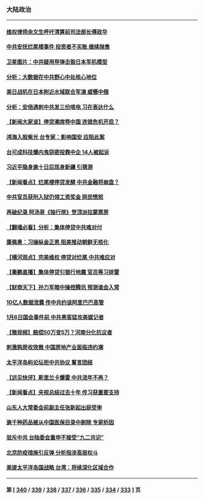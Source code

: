 ### 大陆政治
---
#### [维权律师余文生呼吁清算前司法部长傅政华](../../pages/ncid277/n13781829.md) 
#### [中共安抚烂尾楼事件 投资者不买账 继续抛售](../../pages/ncid277/n13781732.md) 
#### [卫星图片：中共疑用导弹击毁日本军机模型](../../pages/ncid277/n13781733.md) 
#### [分析：大数据在中共野心中处核心地位](../../pages/ncid277/n13781736.md) 
#### [美日战机在日本附近水域联合军演 威慑中俄](../../pages/ncid277/n13781581.md) 
#### [分析：安倍遇刺中共发三份唁电 习在表达什么](../../pages/ncid277/n13781014.md) 
#### [【新闻大家谈】停贷潮席卷中国 连锁危机开启？](../../pages/ncid277/n13781582.md) 
#### [鸿海入股紫光 台专家：影响国安 应阻此案](../../pages/ncid277/n13781172.md) 
#### [台可成科技爆内鬼窃密投靠中企 14人被起诉](../../pages/ncid277/n13781539.md) 
#### [习近平隐身逾十日后现身新疆 引猜测](../../pages/ncid277/n13781347.md) 
#### [【新闻看点】烂尾楼停贷发酵 中共金融将崩盘？](../../pages/ncid277/n13781224.md) 
#### [中共官员获刑入狱仍领工资奖金 网民愤怒](../../pages/ncid277/n13781303.md) 
#### [再破纪录 阿汤哥《独行侠》登顶派拉蒙票房](../../pages/ncid277/n13781107.md) 
#### [【翻墙必看】分析：集体停贷中共难对付](../../pages/ncid277/n13781234.md) 
#### [蓬佩奥：习操纵金正恩 阻美推动朝鲜无核化](../../pages/ncid277/n13781070.md) 
#### [【横河观点】完美维权 停贷对烂尾 中共难应对](../../pages/ncid277/n13781103.md) 
#### [【秦鹏直播】集体停贷引银行地震 官员等习排雷](../../pages/ncid277/n13780873.md) 
#### [【财商天下】孙力军暗中操控腾讯 预测谁会入常](../../pages/ncid277/n13781055.md) 
#### [10亿人数据泄露 传中共约谈阿里巴巴高管](../../pages/ncid277/n13780981.md) 
#### [1月6日国会事件前 中共黑客猛攻美媒记者](../../pages/ncid277/n13780891.md) 
#### [【微视频】赔偿50万变5万？河南分化抗议者](../../pages/ncid277/n13780869.md) 
#### [刺激购房收效微 中国房地产业面临违约潮](../../pages/ncid277/n13780899.md) 
#### [太平洋岛屿论坛拒中共协议 誓言团结](../../pages/ncid277/n13780764.md) 
#### [【远见快评】斯里兰卡爆雷 中共流年不再？](../../pages/ncid277/n13780457.md) 
#### [【新闻看点】央视总结过去十年 传习获重要支持](../../pages/ncid277/n13780328.md) 
#### [山东人大常委会前副主任张新起出庭受审](../../pages/ncid277/n13780745.md) 
#### [逾千种药品被从中国医保目录中剔除 专家析因](../../pages/ncid277/n13780602.md) 
#### [驳斥中共 台陆委会重申不接受“九二共识”](../../pages/ncid277/n13780470.md) 
#### [北京防疫措施引反弹 分析指涉高层权斗](../../pages/ncid277/n13780657.md) 
#### [美提太平洋岛国战略 台湾：将续深化区域合作](../../pages/ncid277/n13780628.md) 

---
#### 第 [ [340](./340.md) / [339](./339.md) / [338](./338.md) / [337](./337.md) / [336](./336.md) / [335](./335.md) / [334](./334.md) / [333](./333.md) ] 页
